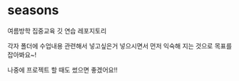 ﻿# seasons
여름방학 집중교육 깃 연습 레포지토리

각자 폴더에 수업내용 관련해서 넣고싶은거 넣으시면서 먼저 익숙해 지는 것으로 목표를 잡아봐요~!

나중에 프로젝트 할 때도 썼으면 좋겠어요!!
